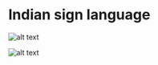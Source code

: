 # Indian sign language


![alt text](https://github.com/venkateshcb/Indian_sign_langugae/blob/main/predicted.png)


![alt text](https://github.com/venkateshcb/Indian_sign_langugae/blob/main/confusion_matrix.png)

